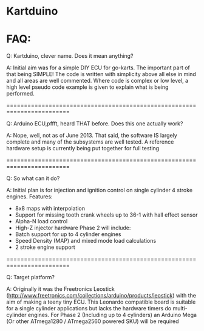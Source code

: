 Kartduino
=========

FAQ:
=========

Q: Kartduino, clever name. Does it mean anything?

A: Initial aim was for a simple DIY ECU for go-karts. The important part of that being SIMPLE! The code is written with simplicity above all else in mind and all areas are well commented. Where code is complex or low level, a high level pseudo code example is given to explain what is being performed. 

========================================================================

Q: Arduino ECU,pffft, heard THAT before. Does this one actually work?

A: Nope, well, not as of June 2013. That said, the software IS largely complete and many of the subsystems are well tested. A reference hardware setup is currently being put together for full testing

========================================================================

Q: So what can it do?

A: Initial plan is for injection and ignition control on single cylinder 4 stroke engines. 
Features:
* 8x8 maps with interpolation
* Support for missing tooth crank wheels up to 36-1 with hall effect sensor
* Alpha-N load control
* High-Z injector hardware
Phase 2 will include:
* Batch support for up to 4 cylinder engines
* Speed Density (MAP) and mixed mode load calculations
* 2 stroke engine support

========================================================================

Q: Target platform?

A: Originally it was the Freetronics Leostick (http://www.freetronics.com/collections/arduino/products/leostick) with the aim of making a teeny tiny ECU. This Leonardo compatible board is suitable for a single cylinder applications but lacks the hardware timers do multi-cylinder engines. For Phase 2 (Including up to 4 cylinders) an Arduino Mega (Or other ATmega1280 / ATmega2560 powered SKU) will be required
